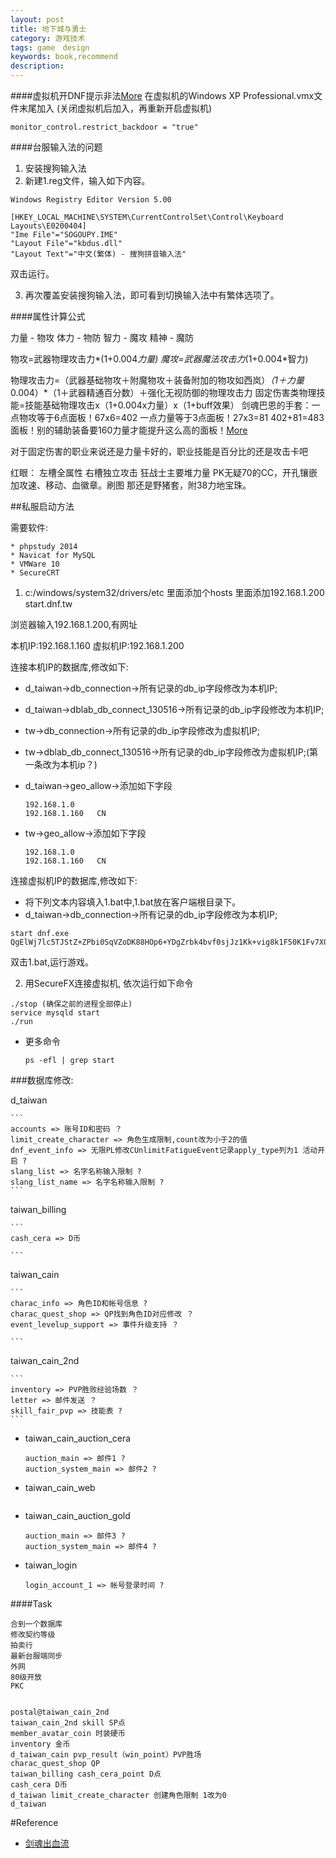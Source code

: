 ```yaml
---
layout: post
title: 地下城与勇士
category: 游戏技术
tags: game　design
keywords: book,recommend
description: 
---
```


####虚拟机开DNF提示非法[More](http://bbs.duowan.com/thread-38745920-1-1.html)
在虚拟机的Windows XP Professional.vmx文件末尾加入 (关闭虚拟机后加入，再重新开启虚拟机)

```
monitor_control.restrict_backdoor = "true"
```

####台服输入法的问题

1. 安装搜狗输入法
2. 新建1.reg文件，输入如下内容。

```
Windows Registry Editor Version 5.00

[HKEY_LOCAL_MACHINE\SYSTEM\CurrentControlSet\Control\Keyboard Layouts\E0200404]
"Ime File"="SOGOUPY.IME"
"Layout File"="kbdus.dll"
"Layout Text"="中文(繁体) - 搜狗拼音输入法"
```

双击运行。

3. 再次覆盖安装搜狗输入法，即可看到切换输入法中有繁体选项了。

####属性计算公式

力量 - 物攻
体力 - 物防
智力 - 魔攻
精神 - 魔防

物攻=武器物理攻击力*(1+0.004*力量)
魔攻=武器魔法攻击力*(1+0.004*智力)

物理攻击力=（武器基础物攻＋附魔物攻＋装备附加的物攻如西岚）*（1＋力量*0.004）*（1＋武器精通百分数）＋强化无视防御的物理攻击力 
固定伤害类物理技能=技能基础物理攻击x（1+0.004x力量）x（1+buff效果）
剑魂巴恩的手套：一点物攻等于6点面板！67x6=402 一点力量等于3点面板！27x3=81 402+81=483面板！别的辅助装备要160力量才能提升这么高的面板！[More](http://zhidao.baidu.com/question/541673955.html)

对于固定伤害的职业来说还是力量卡好的，职业技能是百分比的还是攻击卡吧

红眼：
左槽全属性 右槽独立攻击
狂战士主要堆力量 
PK无疑70的CC，开孔镶嵌加攻速、移动、血徽章。刷图 那还是野猪套，附38力地宝珠。


##私服启动方法

需要软件:

```
* phpstudy 2014
* Navicat for MySQL
* VMWare 10
* SecureCRT
```


1. c:/windows/system32/drivers/etc 里面添加个hosts 里面添加192.168.1.200 start.dnf.tw


浏览器输入192.168.1.200,有网址


本机IP:192.168.1.160
虚拟机IP:192.168.1.200

连接本机IP的数据库,修改如下:

* d_taiwan->db_connection->所有记录的db_ip字段修改为本机IP;
* d_taiwan->dblab_db_connect_130516->所有记录的db_ip字段修改为本机IP;
* tw->db_connection->所有记录的db_ip字段修改为虚拟机IP;
* tw->dblab_db_connect_130516->所有记录的db_ip字段修改为虚拟机IP;(第一条改为本机ip？)
* d_taiwan->geo_allow->添加如下字段

	```
	192.168.1.0
	192.168.1.160	CN
	```
	
* tw->geo_allow->添加如下字段

	```
	192.168.1.0
	192.168.1.160	CN
	```

连接虚拟机IP的数据库,修改如下:

* 将下列文本内容填入1.bat中,1.bat放在客户端根目录下。
* d_taiwan->db_connection->所有记录的db_ip字段修改为本机IP;


```
start dnf.exe QgElWj7lc5TJStZ+ZPbi0SqVZoDK88HOp6+YDgZrbk4bvf0sjJz1Kk+vig8k1F50K1Fv7X0JMy0x9LGjRJWGI5tOaGhqG12k4vbM0u1e1PpVwpcdf3MDflweqZ8T5T2MDidCwlXyPZaibmqCULHIM7axiMNdAtuwUhsoxaveRpWAjm0BzJyWBmin4IzV98INhdqQfHmIozN18QpbBotmV+4tBK+TQ1c+0TAVjxSObMoygSLiJAZQdTiLW8EZPGwZOKcJ8i+URSBvpNmZ4ntpfo5+i0hfaCz71rixirs65p5f4ySQWSin1pjKcSHGYYTHgRUvqDypgj6hNmoJkKWtvw==
```

双击1.bat,运行游戏。

2. 用SecureFX连接虚拟机, 依次运行如下命令

```
./stop (确保之前的进程全部停止)
service mysqld start
./run
```

 * 更多命令

	```
	ps -efl | grep start
	```

###数据库修改:

d_taiwan

	```
	accounts => 账号ID和密码 ？
	limit_create_character => 角色生成限制,count改为小于2的值
	dnf_event_info => 无限PL修改CUnlimitFatigueEvent记录apply_type列为1 活动开启 ?
	slang_list => 名字名称输入限制 ?
	slang_list_name => 名字名称输入限制 ?
	```
taiwan_billing

	```
	cash_cera => D币
	
	```
taiwan_cain

	```
	charac_info => 角色ID和帐号信息 ?
	charac_quest_shop => QP找到角色ID对应修改 ？
	event_levelup_support => 事件升级支持 ？
	
	```

taiwan_cain_2nd

	```
	inventory => PVP胜败经验场数 ？
	letter => 邮件发送 ？
	skill_fair_pvp => 技能表 ?
	```
* taiwan_cain_auction_cera

	```
	auction_main => 邮件1 ?
	auction_system_main => 邮件2 ?
	```
* taiwan_cain_web

	```
	```

* taiwan_cain_auction_gold

	```
	auction_main => 邮件3 ?
	auction_system_main => 邮件4 ?
	```
* taiwan_login

	```
	login_account_1 => 帐号登录时间 ?
	```

####Task
```
合到一个数据库
修改契约等级
拍卖行
最新台服端同步
外网
80级开放
PKC


postal@taiwan_cain_2nd
taiwan_cain_2nd skill SP点
member_avatar_coin 时装硬币
inventory 金币
d_taiwan_cain pvp_result（win_point）PVP胜场
charac_quest_shop QP
taiwan_billing cash_cera_point D点
cash_cera D币
d_taiwan limit_create_character 创建角色限制 1改为0
d_taiwan
```

#Reference

* [剑魂出血流](http://tieba.baidu.com/p/2157305764?see_lz=1)

